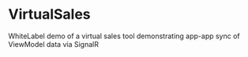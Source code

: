 VirtualSales
============

WhiteLabel demo of a virtual sales tool demonstrating app-app sync of ViewModel data via SignalR
